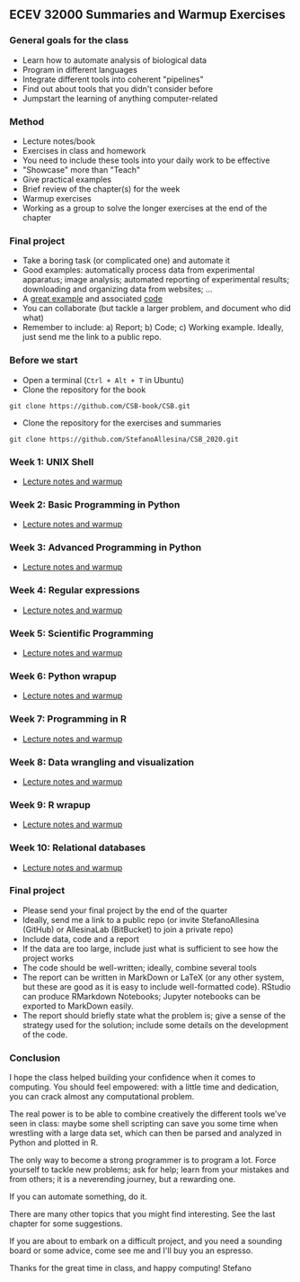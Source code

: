 ## ECEV 32000 Summaries and Warmup Exercises

### General goals for the class

- Learn how to automate analysis of biological data
- Program in different languages
- Integrate different tools into coherent "pipelines"
- Find out about tools that you didn't consider before
- Jumpstart the learning of anything computer-related

### Method

- Lecture notes/book
- Exercises in class and homework
- You need to include these tools into your daily work to be effective
- "Showcase" more than "Teach"
- Give practical examples
- Brief review of the chapter(s) for the week
- Warmup exercises
- Working as a group to solve the longer exercises at the end of the chapter

### Final project

- Take a boring task (or complicated one) and automate it
- Good examples: automatically process data from experimental apparatus; image analysis; automated reporting of experimental results; downloading and organizing data from websites; ...
- A [great example](https://www.biorxiv.org/content/early/2017/03/10/115816) and associated  [code](http://ciliate.org/index.php/show/CDH)
- You can collaborate (but tackle a larger problem, and document who did what)
- Remember to include: a) Report; b) Code; c) Working example. Ideally, just send me the link to a public repo.

### Before we start

- Open a terminal (`Ctrl + Alt + T` in Ubuntu)
- Clone the repository for the book

```
git clone https://github.com/CSB-book/CSB.git
```

- Clone the repository for the exercises and summaries

```
git clone https://github.com/StefanoAllesina/CSB_2020.git
```

### Week 1: UNIX Shell

- [Lecture notes and warmup](notes/week1)

### Week 2: Basic Programming in Python

- [Lecture notes and warmup](notes/week2)

### Week 3: Advanced Programming in Python

- [Lecture notes and warmup](notes/week3)

### Week 4: Regular expressions

- [Lecture notes and warmup](notes/week4)

### Week 5: Scientific Programming

- [Lecture notes and warmup](notes/week5)

### Week 6: Python wrapup

- [Lecture notes and warmup](notes/week6)

### Week 7: Programming in R

- [Lecture notes and warmup](notes/week7)

### Week 8: Data wrangling and visualization

- [Lecture notes and warmup](notes/week8)

### Week 9: R wrapup

- [Lecture notes and warmup](notes/week9)

### Week 10: Relational databases

- [Lecture notes and warmup](notes/week10)
   
### Final project

* Please send your final project by the end of the quarter
* Ideally, send me a link to a public repo (or invite StefanoAllesina (GitHub) or AllesinaLab (BitBucket) to join a private repo)
* Include data, code and a report
* If the data are too large, include just what is sufficient to see how the project works
* The code should be well-written; ideally, combine several tools
* The report can be written in MarkDown or LaTeX (or any other system, but these are good as it is easy to include well-formatted code). RStudio can produce RMarkdown Notebooks; Jupyter notebooks can be exported to MarkDown easily.
* The report should briefly state what the problem is; give a sense of the strategy used for the solution; include some details on the development of the code.

### Conclusion

I hope the class helped building your confidence when it comes to computing. You should feel empowered: with a little time and dedication, you can crack almost any computational problem.

The real power is to be able to combine creatively the different tools we've seen in class: maybe some shell scripting can save you some time when wrestling with a large data set, which can then be parsed and analyzed in Python and plotted in R.

The only way to become a strong programmer is to program a lot. Force yourself to tackle new problems; ask for help; learn from your mistakes and from others; it is a neverending journey, but a rewarding one.

If you can automate something, do it. 

There are many other topics that you might find interesting. See the last chapter for some suggestions.

If you are about to embark on a difficult project, and you need a sounding board or some advice, come see me and I'll buy you an espresso.

Thanks for the great time in class, and happy computing!
Stefano
